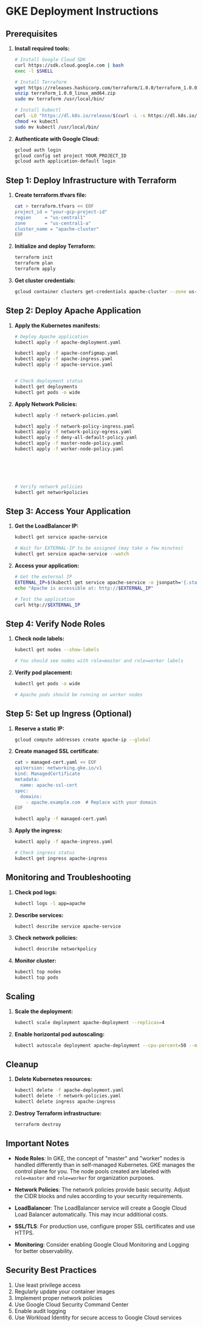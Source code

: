 # GKE Deployment Instructions

## Prerequisites

1. **Install required tools:**
   ```bash
   # Install Google Cloud SDK
   curl https://sdk.cloud.google.com | bash
   exec -l $SHELL
   
   # Install Terraform
   wget https://releases.hashicorp.com/terraform/1.0.0/terraform_1.0.0_linux_amd64.zip
   unzip terraform_1.0.0_linux_amd64.zip
   sudo mv terraform /usr/local/bin/
   
   # Install kubectl
   curl -LO "https://dl.k8s.io/release/$(curl -L -s https://dl.k8s.io/release/stable.txt)/bin/linux/amd64/kubectl"
   chmod +x kubectl
   sudo mv kubectl /usr/local/bin/
   ```

2. **Authenticate with Google Cloud:**
   ```bash
   gcloud auth login
   gcloud config set project YOUR_PROJECT_ID
   gcloud auth application-default login
   ```

## Step 1: Deploy Infrastructure with Terraform

1. **Create terraform.tfvars file:**
   ```bash
   cat > terraform.tfvars << EOF
   project_id = "your-gcp-project-id"
   region     = "us-central1"
   zone       = "us-central1-a"
   cluster_name = "apache-cluster"
   EOF
   ```

2. **Initialize and deploy Terraform:**
   ```bash
   terraform init
   terraform plan
   terraform apply
   ```

3. **Get cluster credentials:**
   ```bash
   gcloud container clusters get-credentials apache-cluster --zone us-central1-a --project YOUR_PROJECT_ID
   ```

## Step 2: Deploy Apache Application

1. **Apply the Kubernetes manifests:**
   ```bash
   # Deploy Apache application
   kubectl apply -f apache-deployment.yaml

   kubectl apply -f apache-configmap.yaml
   kubectl apply -f apache-ingress.yaml
   kubectl apply -f apache-service.yaml

   
   # Check deployment status
   kubectl get deployments
   kubectl get pods -o wide
   ```

2. **Apply Network Policies:**
   ```bash
   kubectl apply -f network-policies.yaml

   kubectl apply -f network-policy-ingress.yaml
   kubectl apply -f network-policy-egress.yaml
   kubectl apply -f deny-all-default-policy.yaml
   kubectl apply -f master-node-policy.yaml
   kubectl apply -f worker-node-policy.yaml
   




   
   # Verify network policies
   kubectl get networkpolicies
   ```

## Step 3: Access Your Application

1. **Get the LoadBalancer IP:**
   ```bash
   kubectl get service apache-service
   
   # Wait for EXTERNAL-IP to be assigned (may take a few minutes)
   kubectl get service apache-service --watch
   ```

2. **Access your application:**
   ```bash
   # Get the external IP
   EXTERNAL_IP=$(kubectl get service apache-service -o jsonpath='{.status.loadBalancer.ingress[0].ip}')
   echo "Apache is accessible at: http://$EXTERNAL_IP"
   
   # Test the application
   curl http://$EXTERNAL_IP
   ```

## Step 4: Verify Node Roles

1. **Check node labels:**
   ```bash
   kubectl get nodes --show-labels
   
   # You should see nodes with role=master and role=worker labels
   ```

2. **Verify pod placement:**
   ```bash
   kubectl get pods -o wide
   
   # Apache pods should be running on worker nodes
   ```

## Step 5: Set up Ingress (Optional)

1. **Reserve a static IP:**
   ```bash
   gcloud compute addresses create apache-ip --global
   ```

2. **Create managed SSL certificate:**
   ```bash
   cat > managed-cert.yaml << EOF
   apiVersion: networking.gke.io/v1
   kind: ManagedCertificate
   metadata:
     name: apache-ssl-cert
   spec:
     domains:
       - apache.example.com  # Replace with your domain
   EOF
   
   kubectl apply -f managed-cert.yaml
   ```

3. **Apply the ingress:**
   ```bash
   kubectl apply -f apache-ingress.yaml
   
   # Check ingress status
   kubectl get ingress apache-ingress
   ```

## Monitoring and Troubleshooting

1. **Check pod logs:**
   ```bash
   kubectl logs -l app=apache
   ```

2. **Describe services:**
   ```bash
   kubectl describe service apache-service
   ```

3. **Check network policies:**
   ```bash
   kubectl describe networkpolicy
   ```

4. **Monitor cluster:**
   ```bash
   kubectl top nodes
   kubectl top pods
   ```

## Scaling

1. **Scale the deployment:**
   ```bash
   kubectl scale deployment apache-deployment --replicas=4
   ```

2. **Enable horizontal pod autoscaling:**
   ```bash
   kubectl autoscale deployment apache-deployment --cpu-percent=50 --min=2 --max=10
   ```

## Cleanup

1. **Delete Kubernetes resources:**
   ```bash
   kubectl delete -f apache-deployment.yaml
   kubectl delete -f network-policies.yaml
   kubectl delete ingress apache-ingress
   ```

2. **Destroy Terraform infrastructure:**
   ```bash
   terraform destroy
   ```

## Important Notes

- **Node Roles**: In GKE, the concept of "master" and "worker" nodes is handled differently than in self-managed Kubernetes. GKE manages the control plane for you. The node pools created are labeled with `role=master` and `role=worker` for organization purposes.

- **Network Policies**: The network policies provide basic security. Adjust the CIDR blocks and rules according to your security requirements.

- **LoadBalancer**: The LoadBalancer service will create a Google Cloud Load Balancer automatically. This may incur additional costs.

- **SSL/TLS**: For production use, configure proper SSL certificates and use HTTPS.

- **Monitoring**: Consider enabling Google Cloud Monitoring and Logging for better observability.

## Security Best Practices

1. Use least privilege access
2. Regularly update your container images
3. Implement proper network policies
4. Use Google Cloud Security Command Center
5. Enable audit logging
6. Use Workload Identity for secure access to Google Cloud services
